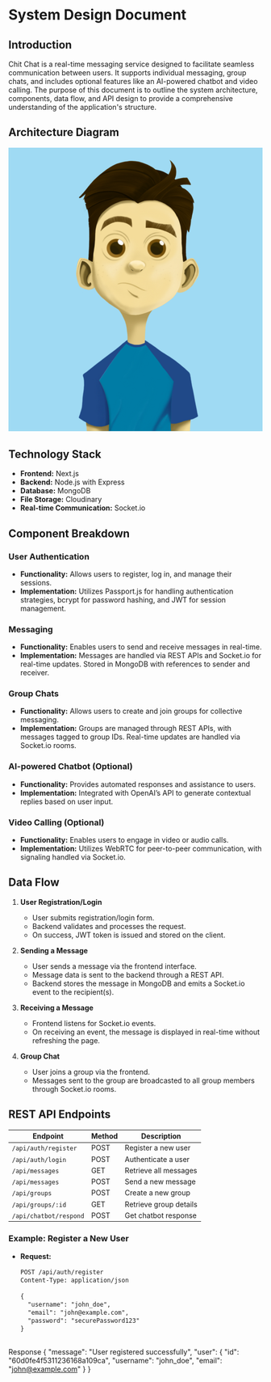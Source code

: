 # System Design Document

## Introduction
Chit Chat is a real-time messaging service designed to facilitate seamless communication between users. It supports individual messaging, group chats, and includes optional features like an AI-powered chatbot and video calling. The purpose of this document is to outline the system architecture, components, data flow, and API design to provide a comprehensive understanding of the application's structure.

## Architecture Diagram
![Architecture Diagram](./images/architecture-diagram.png)

## Technology Stack
- **Frontend:** Next.js
- **Backend:** Node.js with Express
- **Database:** MongoDB
- **File Storage:** Cloudinary
- **Real-time Communication:** Socket.io

## Component Breakdown

### User Authentication
- **Functionality:** Allows users to register, log in, and manage their sessions.
- **Implementation:** Utilizes Passport.js for handling authentication strategies, bcrypt for password hashing, and JWT for session management.

### Messaging
- **Functionality:** Enables users to send and receive messages in real-time.
- **Implementation:** Messages are handled via REST APIs and Socket.io for real-time updates. Stored in MongoDB with references to sender and receiver.

### Group Chats
- **Functionality:** Allows users to create and join groups for collective messaging.
- **Implementation:** Groups are managed through REST APIs, with messages tagged to group IDs. Real-time updates are handled via Socket.io rooms.

### AI-powered Chatbot (Optional)
- **Functionality:** Provides automated responses and assistance to users.
- **Implementation:** Integrated with OpenAI’s API to generate contextual replies based on user input.

### Video Calling (Optional)
- **Functionality:** Enables users to engage in video or audio calls.
- **Implementation:** Utilizes WebRTC for peer-to-peer communication, with signaling handled via Socket.io.

## Data Flow

1. **User Registration/Login**
   - User submits registration/login form.
   - Backend validates and processes the request.
   - On success, JWT token is issued and stored on the client.

2. **Sending a Message**
   - User sends a message via the frontend interface.
   - Message data is sent to the backend through a REST API.
   - Backend stores the message in MongoDB and emits a Socket.io event to the recipient(s).

3. **Receiving a Message**
   - Frontend listens for Socket.io events.
   - On receiving an event, the message is displayed in real-time without refreshing the page.

4. **Group Chat**
   - User joins a group via the frontend.
   - Messages sent to the group are broadcasted to all group members through Socket.io rooms.

## REST API Endpoints

| Endpoint               | Method | Description                        |
|------------------------|--------|------------------------------------|
| `/api/auth/register`   | POST   | Register a new user                |
| `/api/auth/login`      | POST   | Authenticate a user                |
| `/api/messages`        | GET    | Retrieve all messages              |
| `/api/messages`        | POST   | Send a new message                  |
| `/api/groups`          | POST   | Create a new group                  |
| `/api/groups/:id`      | GET    | Retrieve group details              |
| `/api/chatbot/respond` | POST   | Get chatbot response                |

### Example: Register a New User

- **Request:**
  ```http
  POST /api/auth/register
  Content-Type: application/json

  {
    "username": "john_doe",
    "email": "john@example.com",
    "password": "securePassword123"
  }


Response
{
  "message": "User registered successfully",
  "user": {
    "id": "60d0fe4f5311236168a109ca",
    "username": "john_doe",
    "email": "john@example.com"
  }
}
